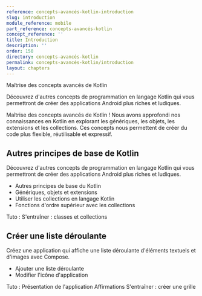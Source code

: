 ```yaml
---
reference: concepts-avancés-kotlin-introduction
slug: introduction
module_reference: mobile
part_reference: concepts-avancés-kotlin
concept_reference: ''
title: Introduction
description: ''
order: 150
directory: concepts-avancés-kotlin
permalink: concepts-avancés-kotlin/introduction
layout: chapters
---
```



Maîtrise des concepts avancés de Kotlin 

Découvrez d'autres concepts de programmation en langage Kotlin qui vous permettront de créer des applications Android plus riches et ludiques.

Maîtrise des concepts avancés de Kotlin ! Nous avons approfondi nos connaissances en Kotlin en explorant les génériques, les objets, les extensions et les collections. Ces concepts nous permettent de créer du code plus flexible, réutilisable et expressif.

## Autres principes de base de Kotlin

Découvrez d'autres concepts de programmation en langage Kotlin qui vous permettront de créer des applications Android plus riches et ludiques.

* Autres principes de base du Kotlin
* Génériques, objets et extensions
* Utiliser les collections en langage Kotlin
* Fonctions d'ordre supérieur avec les collections

Tuto : S'entraîner : classes et collections

## Créer une liste déroulante

Créez une application qui affiche une liste déroulante d'éléments textuels et d'images avec Compose.


* Ajouter une liste déroulante
* Modifier l'icône d'application

Tuto : Présentation de l'application Affirmations
S'entraîner : créer une grille